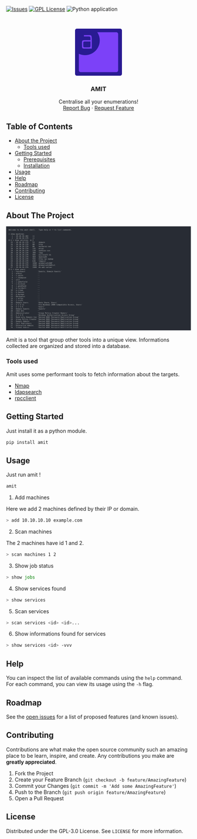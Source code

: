 [![Issues][issues-shield]][issues-url]
[![GPL License][license-shield]][license-url]
![Python application](https://github.com/polyedre/amit/workflows/Python%20application/badge.svg)

<br />
<p align="center">
  <a href="https://github.com/polyedre/amit">
    <img src="images/logo.png" alt="Logo" width="128" height="128">
  </a>
  <h3 align="center">AMIT</h3>
  <p align="center">
    Centralise all your enumerations!
    <br />
    <a href="https://github.com/polyedre/amit/issues">Report Bug</a>
    ·
    <a href="https://github.com/polyedre/amit/issues">Request Feature</a>
  </p>
</p>

## Table of Contents

- [About the Project](#about-the-project)
  - [Tools used](#tools-used)
- [Getting Started](#getting-started)
  - [Prerequisites](#prerequisites)
  - [Installation](#installation)
- [Usage](#usage)
- [Help](#help)
- [Roadmap](#roadmap)
- [Contributing](#contributing)
- [License](#license)

## About The Project

[![Product Name Screen Shot][product-screenshot]](https://github.com/polyedre/amit)

Amit is a tool that group other tools into a unique view. Informations collected are organized and stored into a database.

### Tools used

Amit uses some performant tools to fetch information about the targets.

- [Nmap](https://nmap.org/)
- [ldapsearch](https://linux.die.net/man/1/ldapsearch)
- [rpcclient](https://www.samba.org/samba/docs/current/man-html/rpcclient.1.html)

## Getting Started

Just install it as a python module.

```sh
pip install amit
```

## Usage

Just run amit !

```sh
amit
```

1. Add machines

Here we add 2 machines defined by their IP or domain.

```sh
> add 10.10.10.10 example.com
```

2. Scan machines

The 2 machines have id 1 and 2.

```sh
> scan machines 1 2
```

3. Show job status

```sh
> show jobs
```

4. Show services found

```sh
> show services
```

5. Scan services

```sh
> scan services <id> <id>...
```

6. Show informations found for services

```sh
> show services <id> -vvv
```

## Help

You can inspect the list of available commands using the `help` command.
For each command, you can view its usage using the `-h` flag.

## Roadmap

See the [open issues](https://github.com/polyedre/amit/issues) for a list of proposed features (and known issues).

## Contributing

Contributions are what make the open source community such an amazing place to be learn, inspire, and create. Any contributions you make are **greatly appreciated**.

1. Fork the Project
2. Create your Feature Branch (`git checkout -b feature/AmazingFeature`)
3. Commit your Changes (`git commit -m 'Add some AmazingFeature'`)
4. Push to the Branch (`git push origin feature/AmazingFeature`)
5. Open a Pull Request

## License

Distributed under the GPL-3.0 License. See `LICENSE` for more information.

[issues-shield]: https://img.shields.io/github/issues/polyedre/amit.svg
[issues-url]: https://github.com/polyedre/amit/issue
[license-shield]: https://img.shields.io/github/license/polyedre/amit.svg
[license-url]: https://github.com/polyedre/amit/blob/master/LICENSE.txt
[product-screenshot]: images/screenshot.png
